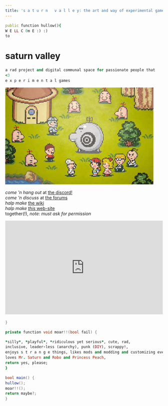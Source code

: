 ```yaml
---
title: 's a t u r n   v a l l e y: the art and way of experimental games'
---
```


<script src="https://cdn.jsdelivr.net/combine/npm/tone@14.7.58,npm/@magenta/music@1.23.1/es6/core.js,npm/focus-visible@5,npm/html-midi-player@1.4.0">
</script>

<!-- the theme is blocking it for some reason... works fine in the default theme -->
<midi-player src="https://magenta.github.io/magenta-js/music/demos/melody.mid">
</midi-player>

```ruby
public function hullow(){
W E LL C 0m E :) :)  
to
```
# saturn valley
```ruby
a rad project and digital communal space for passionate people that  
<3  
e x p e r i m e n t a l games  
```  

![](earthbound-mr-saturns.jpg?raw=true)  

  
*come 'n hang out* at [the discord!](https://discord.gg/BsUq9n3)  
*come 'n discuss* at [the forums](https://github.com/rahil627/experimental-game-anarchy/discussions)  
*halp make* [the wiki](https://github.com/Rahil627/experimental-game-anarchy/wiki)  
*halp make* [*this* web-site](https://github.com/Rahil627/experimental-game-anarchy/)  
together(!), *note: must ask for permission*

<!-- the theme is blocking it for some reason... works fine in the default theme -->
<iframe width="100%" height="300" scrolling="no" frameborder="no" src="https://w.soundcloud.com/player/?url=ohuto/have-you-guys-ever-noticed-that-robos-theme-kinda-sounds-like-that-one-rick-astley-song"></iframe>

```c
}
```

```csharp
private function void moar!!(bool fail) {
```
```ruby
*silly*, *playful*, *ridiculous yet serious*, cute, rad,
inclusive, leader-less (anarchy), punk (DIY), scrappy!,
enjoys s t r a n g e things, likes mods and modding and customizing everything(!),
loves Mr. Saturn and Robo and Princess Peach,
return yes, please;
}
```

```csharp
bool main() {
hullow();
moar!!();
return maybe?;
}
````
